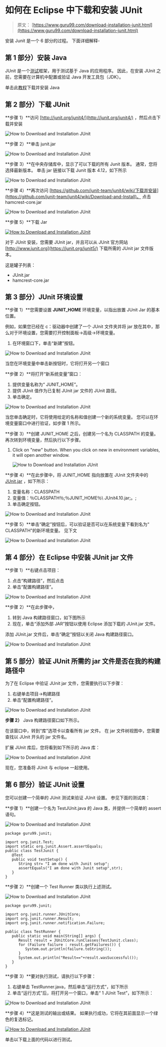 # 如何在 Eclipse 中下载和安装 JUnit

> 原文： [https://www.guru99.com/download-installation-junit.html](https://www.guru99.com/download-installation-junit.html)

安装 Junit 是一个 6 部分的过程。 下面详细解释-

## 第 1 部分）安装 Java

JUnit 是一个[测试](/software-testing.html)框架，用于测试基于 Java 的应用程序。 因此，在安装 JUnit 之前，您需要在计算机中配置或验证 Java 开发工具包（JDK）。

单击此[教程](/install-java.html)下载并安装 Java

## 第 2 部分）下载 JUnit

**步骤 1）**访问 [http://junit.org/junit4/](http://junit.org/junit4/) ，然后点击下载并安装

![How to Download and Installation JUnit](img/596694ed9c7a5ef812be4f666e82f21f.png "How to Download and Installation JUnit")

**步骤 2）**单击 junit.jar

![How to Download and Installation JUnit](img/014989df56d993a30fd04114859a6125.png "How to Download and Installation JUnit")

**步骤 3）**在中央存储库中，显示了可以下载的所有 Junit 版本。 通常，您将选择最新版本。 单击 jar 链接以下载 Junit 版本 4.12，如下所示

![How to Download and Installation JUnit](img/63da84ecfe501b95766c66da4a41a3db.png "How to Download and Installation JUnit")

**步骤 4）**再次访问 [https://github.com/junit-team/junit4/wiki/下载并安装](https://github.com/junit-team/junit4/wiki/Download-and-Install)。 点击 hamcrest-core.jar

![How to Download and Installation JUnit](img/161c2aaaf868d4a59eaf30ecdd1be91f.png "How to Download and Installation JUnit")

**步骤 5）**下载 Jar

[![How to Download and Installation JUnit](img/1c3db7f1b08787d9de8dd63a40100cd4.png "How to Download and Installation JUnit") ](/images/junit/051716_0555_HowtoDownlo5.png) 

对于 JUnit 安装，您需要 JUnit jar，并且可以从 JUnit 官方网站 [http://www.junit.org](https://junit.org/junit5/) 下载所需的 JUnit jar 文件版本。

这是罐子列表：

*   JUnit.jar
*   hamcrest-core.jar

## 第 3 部分）JUnit 环境设置

**步骤 1）**您需要设置 **JUNIT_HOME** 环境变量，以指出放置 JUnit Jar 的基本位置。

例如，如果您已经在 c：驱动器中创建了一个 JUnit 文件夹并将 jar 放在其中，那么对于环境设置，您需要打开控制面板->高级->环境变量。

1.  在环境窗口下，单击“新建”按钮。

![How to Download and Installation JUnit](img/1b9c14d7e870d42757d3fe09c1d12088.png "How to Download and Installation JUnit")

当您在环境变量中单击新按钮时，它将打开另一个窗口

**步骤 2）**将打开“新系统变量”窗口：

1.  提供变量名称为“ JUNIT_HOME”。
2.  提供 JUnit 值作为已复制 JUnit jar 文件的 JUnit 路径。
3.  单击确定。

![How to Download and Installation JUnit](img/a0f0325d2ecd84c4e4c8cccfc7677d74.png "How to Download and Installation JUnit")

当您单击确定时，它将使用给定的名称和值创建一个新的系统变量。 您可以在环境变量窗口中进行验证，如步骤 1 所示。

**步骤 3）**创建 JUNIT_HOME 之后，创建另一个名为 CLASSPATH 的变量。 再次转到环境变量，然后执行以下步骤。

1.  Click on "new" button. When you click on new in environment variables, it will open another window.

    ![How to Download and Installation JUnit](img/0eaae53011bf06cbdfdb6490371e585e.png "How to Download and Installation JUnit")

**步骤 4）**在此步骤中，将 JUNIT_HOME 指向放置在 JUnit 文件夹中的 [JUnit.jar](https://bit.ly/My9IXz) ，如下所示：

1.  变量名称：CLASSPATH
2.  变量值：％CLASSPATH％;％JUNIT_HOME％\ JUnit4.10.jar;。;
3.  单击确定按钮。

![How to Download and Installation JUnit](img/fc4b3efdda2604436abfcf89a3fc75ba.png "How to Download and Installation JUnit")

**步骤 5）**单击“确定”按钮后，可以验证是否可以在系统变量下看到名为“ CLASSPATH”的新环境变量。 见下文

![How to Download and Installation JUnit](img/2df0234d9e03f669ba52a034277c3a2b.png "How to Download and Installation JUnit")

## 第 4 部分）在 Eclipse 中安装 JUnit jar 文件

**步骤 1）**右键点击项目：

1.  点击“构建路径”，然后点击
2.  单击“配置构建路径”。

![How to Download and Installation JUnit](img/fa1272073a21002ed0295dcbb40702f8.png "How to Download and Installation JUnit")

**步骤 2）**在此步骤中，

1.  转到 Java 构建路径窗口，如下图所示
2.  现在，单击“添加外部 JAR”按钮以使用 Eclipse 添加下载的 JUnit.jar 文件。

添加 JUnit.jar 文件后，单击“确定”按钮以关闭 Java 构建路径窗口。

![How to Download and Installation JUnit](img/760ed8ffaf4341d8cff4c6bcef50606a.png "How to Download and Installation JUnit")

## 第 5 部分）验证 JUnit 所需的 jar 文件是否在我的构建路径中

为了在 Eclipse 中验证 JUnit jar 文件，您需要执行以下步骤：

1.  右键单击项目->构建路径
2.  单击“配置构建路径”。

![How to Download and Installation JUnit](img/ac8aadbf921b99f13a5d58a4263fc200.png "How to Download and Installation JUnit")

**步骤 2）** Java 构建路径窗口如下所示。

在该窗口中，转到“库”选项卡以查看所有 jar 文件。 在 jar 文件树视图中，您需要查找以 JUnit 开头的 jar 文件名。

扩展 JUnit 库后，您将看到如下所示的 Java 库：

![How to Download and Installation JUnit](img/9ca36645c95b077a46b3101d60d487bb.png "How to Download and Installation JUnit")

现在，您准备将 JUnit 与 eclipse 一起使用。

## 第 6 部分）验证 JUnit 设置

您可以创建一个简单的 JUnit 测试来验证 JUnit 设置。 参见下面的测试类：

**步骤 1）**创建一个名为 TestJUnit.java 的 Java 类，并提供一个简单的 assert 语句。

![How to Download and Installation JUnit](img/0b22efc90ede878051500abe38f27611.png "How to Download and Installation JUnit")

```
package guru99.junit;

import org.junit.Test;
import static org.junit.Assert.assertEquals;
public class TestJunit {
   @Test
   public void testSetup() {
      String str= "I am done with Junit setup";
      assertEquals("I am done with Junit setup",str);
   }
}

```

**步骤 2）**创建一个 Test Runner 类以执行上述测试。

![How to Download and Installation JUnit](img/f9011e3465b6b6879c1cc4e02c7466be.png "How to Download and Installation JUnit")

```
package guru99.junit;

import org.junit.runner.JUnitCore;
import org.junit.runner.Result;
import org.junit.runner.notification.Failure;

public class TestRunner {
   public static void main(String[] args) {
      Result result = JUnitCore.runClasses(TestJunit.class);
      for (Failure failure : result.getFailures()) {
         System.out.println(failure.toString());
      }
      System.out.println("Result=="+result.wasSuccessful());
   }
} 

```

**步骤 3）**要对执行测试，请执行以下步骤：

1.  右键单击 TestRunner.java，然后单击“运行方式”，如下所示
2.  单击“运行方式”后，将打开另一个窗口，单击“ 1 JUnit Test”，如下所示：

![How to Download and Installation JUnit](img/7a41c0bc54c4944b2f5def889f9c1430.png "How to Download and Installation JUnit")

**步骤 4）**这是测试的输出或结果。 如果执行成功，它将在其前面显示一个绿色的复选标记。

[![How to Download and Installation JUnit](img/7f5030dc7cfd5f88537b6714161bd919.png "How to Download and Installation JUnit") ](/images/junit/051716_0555_HowtoDownlo18.png) 

单击以下载上面的代码以进行测试。